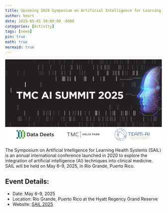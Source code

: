 ```yaml
---
title: Upcoming 2025 Symposium on Artificial Intelligence for Learning Health Systems (SAIL)
author: heart
date: 2025-05-01 10:00:00 -0600
categories: [Activity]
tags: [news]
pin: true
math: true
mermaid: true
---
```


![announcement](/assets/img/activities/aisummit2502.png)

The Symposium on Artificial Intelligence for Learning Health Systems (SAIL) is an annual international conference launched in 2020 to explore the integration of artificial intelligence (AI) techniques into clinical medicine. SAIL will be held on May 6–9, 2025, in Río Grande, Puerto Rico.

## Event Details:
+ Date: May 6–9, 2025
+ Location: Río Grande, Puerto Rico at the Hyatt Regency Grand Reserve
+ Website: [SAIL 2025](https://sail.health/event/sail-2025/)